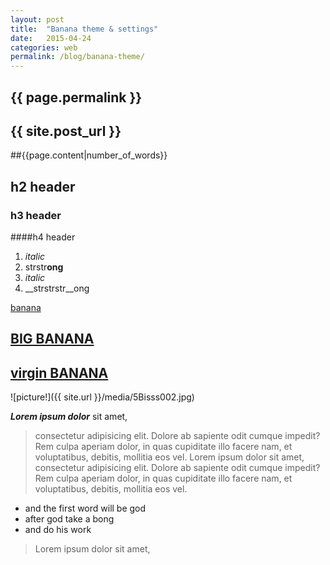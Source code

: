 ```yaml
---
layout: post
title:  "Banana theme & settings"
date:   2015-04-24 
categories: web
permalink: /blog/banana-theme/
---
```


## {{ page.permalink }}

## {{ site.post_url }}

##{{page.content|number_of_words}}

## h2 header

### h3 header

####h4 header

1. *italic*
2. strstr**ong**
3. _italic_
4. __strstrstr__ong



[banana](http://bananagarden.net/)


## [BIG BANANA](http://bananagarden.net/)

## [virgin BANANA](http://banana.net/)



![picture!]({{ site.url }}/media/5Bisss002.jpg)

***Lorem ipsum dolor*** sit amet, 

>consectetur adipisicing elit. Dolore ab sapiente odit cumque impedit? Rem 
>culpa aperiam dolor, in quas cupiditate illo facere nam, et voluptatibus, 
>debitis, mollitia eos vel. Lorem ipsum dolor sit amet, consectetur 
>adipisicing elit. Dolore ab sapiente odit cumque impedit? Rem culpa aperiam dolor, in quas cupiditate illo facere nam, et voluptatibus, debitis, mollitia eos vel.

* and the first word will be god 
* after god take a bong
* and do his work

>Lorem ipsum dolor sit amet, 